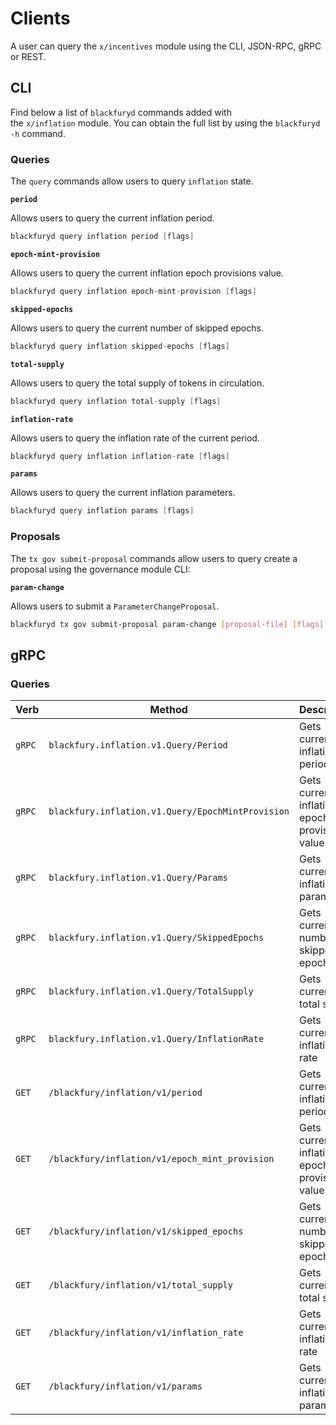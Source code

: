 <!--
order: 8
-->

# Clients

A user can query the `x/incentives` module using the CLI, JSON-RPC, gRPC or
REST.

## CLI

Find below a list of `blackfuryd` commands added with the `x/inflation` module. You
can obtain the full list by using the `blackfuryd -h` command.

### Queries

The `query` commands allow users to query `inflation` state.

**`period`**

Allows users to query the current inflation period.

```go
blackfuryd query inflation period [flags]
```

**`epoch-mint-provision`**

Allows users to query the current inflation epoch provisions value.

```go
blackfuryd query inflation epoch-mint-provision [flags]
```

**`skipped-epochs`**

Allows users to query the current number of skipped epochs.

```go
blackfuryd query inflation skipped-epochs [flags]
```

**`total-supply`**

Allows users to query the total supply of tokens in circulation.

```go
blackfuryd query inflation total-supply [flags]
```

**`inflation-rate`**

Allows users to query the inflation rate of the current period.

```go
blackfuryd query inflation inflation-rate [flags]
```

**`params`**

Allows users to query the current inflation parameters.

```go
blackfuryd query inflation params [flags]
```

### Proposals

The `tx gov submit-proposal` commands allow users to query create a proposal
using the governance module CLI:

**`param-change`**

Allows users to submit a `ParameterChangeProposal`.

```bash
blackfuryd tx gov submit-proposal param-change [proposal-file] [flags]
```

## gRPC

### Queries

| Verb   | Method                                        | Description                                   |
| ------ | --------------------------------------------- | --------------------------------------------- |
| `gRPC` | `blackfury.inflation.v1.Query/Period`             | Gets current inflation period                 |
| `gRPC` | `blackfury.inflation.v1.Query/EpochMintProvision` | Gets current inflation epoch provisions value |
| `gRPC` | `blackfury.inflation.v1.Query/Params`             | Gets current inflation parameters             |
| `gRPC` | `blackfury.inflation.v1.Query/SkippedEpochs`      | Gets current number of skipped epochs         |
| `gRPC` | `blackfury.inflation.v1.Query/TotalSupply`        | Gets current total supply                     |
| `gRPC` | `blackfury.inflation.v1.Query/InflationRate`      | Gets current inflation rate                   |
| `GET`  | `/blackfury/inflation/v1/period`                  | Gets current inflation period                 |
| `GET`  | `/blackfury/inflation/v1/epoch_mint_provision`    | Gets current inflation epoch provisions value |
| `GET`  | `/blackfury/inflation/v1/skipped_epochs`          | Gets current number of skipped epochs         |
| `GET`  | `/blackfury/inflation/v1/total_supply`            | Gets current total supply                     |
| `GET`  | `/blackfury/inflation/v1/inflation_rate`          | Gets current inflation rate                   |
| `GET`  | `/blackfury/inflation/v1/params`                  | Gets current inflation parameters             |
